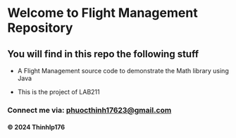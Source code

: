 # Welcome to Flight Management Repository

## You will find in this repo the following stuff

* A Flight Management source code to demonstrate the Math library using Java

* This is the project of LAB211

### Connect me via: phuocthinh17623@gmail.com

#### &#169; 2024 Thinhlp176
